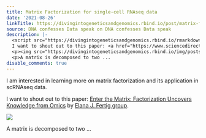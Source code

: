 ```yaml
---
title: Matrix Factorization for single-cell RNAseq data
date: '2021-08-26'
linkTitle: https://divingintogeneticsandgenomics.rbind.io/post/matrix-factorization-for-single-cell-rnaseq-data/
source: DNA confesses Data speak on DNA confesses Data speak
description: |-
  <script src="https://divingintogeneticsandgenomics.rbind.io/rmarkdown-libs/header-attrs/header-attrs.js"></script> <p>I am interested in learning more on matrix factorization and its application in scRNAseq data.
  I want to shout out to this paper: <a href="https://www.sciencedirect.com/science/article/pii/S0168952518301240">Enter the Matrix: Factorization Uncovers Knowledge from Omics</a> by <a href="https://fertiglab.com/">Elana J. Fertig group</a>.</p>
  <p><img src="https://divingintogeneticsandgenomics.rbind.io/img/posts_img/matrix_factorization.png" /></p>
  <p>A matrix is decomposed to two ...
disable_comments: true
---
```

<script src="https://divingintogeneticsandgenomics.rbind.io/rmarkdown-libs/header-attrs/header-attrs.js"></script> <p>I am interested in learning more on matrix factorization and its application in scRNAseq data.
I want to shout out to this paper: <a href="https://www.sciencedirect.com/science/article/pii/S0168952518301240">Enter the Matrix: Factorization Uncovers Knowledge from Omics</a> by <a href="https://fertiglab.com/">Elana J. Fertig group</a>.</p>
<p><img src="https://divingintogeneticsandgenomics.rbind.io/img/posts_img/matrix_factorization.png" /></p>
<p>A matrix is decomposed to two ...